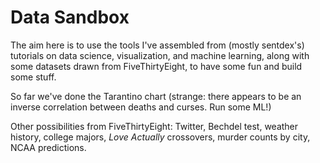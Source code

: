 # Data Sandbox

The aim here is to use the tools I've assembled from (mostly sentdex's) tutorials on data science, visualization, and machine learning, along with some datasets drawn from FiveThirtyEight, to have some fun and build some stuff.

So far we've done the Tarantino chart (strange: there appears to be an inverse correlation between deaths and curses. Run some ML!)

Other possibilities from FiveThirtyEight: Twitter, Bechdel test, weather history, college majors, *Love Actually* crossovers, murder counts by city, NCAA predictions.
